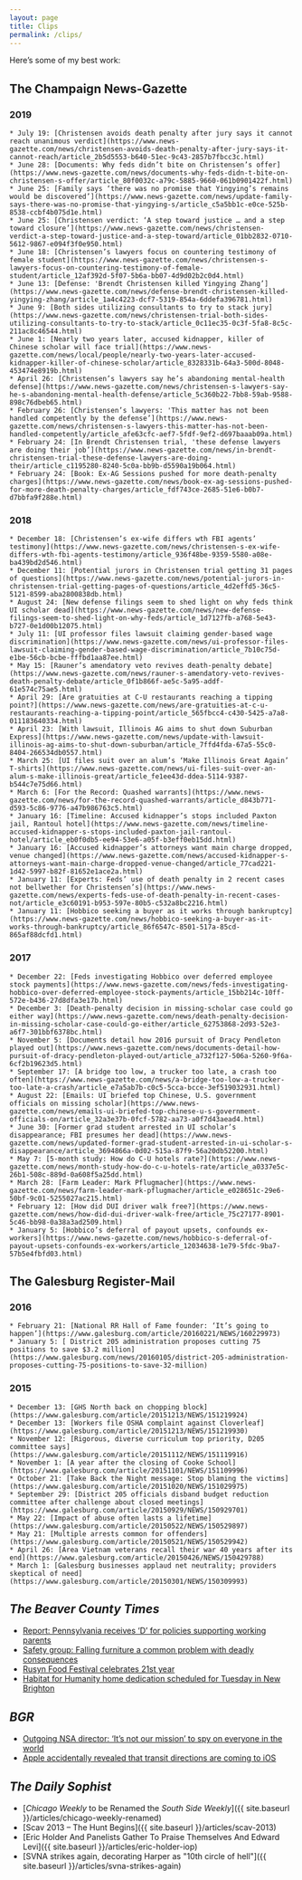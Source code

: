 ```yaml
---
layout: page
title: Clips
permalink: /clips/
---
```


Here’s some of my best work:

## The Champaign News-Gazette

### 2019
    * July 19: [Christensen avoids death penalty after jury says it cannot reach unanimous verdict](https://www.news-gazette.com/news/christensen-avoids-death-penalty-after-jury-says-it-cannot-reach/article_2b5d5553-b640-51ec-9c43-2857b7fbcc3c.html)
    * June 28: [Documents: Why feds didn’t bite on Christensen’s offer](https://www.news-gazette.com/news/documents-why-feds-didn-t-bite-on-christensen-s-offer/article_80f0032c-a79c-5885-9660-061b0901422f.html)
    * June 25: [Family says ‘there was no promise that Yingying’s remains would be discovered’](https://www.news-gazette.com/news/update-family-says-there-was-no-promise-that-yingying-s/article_c5a5bb1c-e0ce-525b-8538-ccbf4b075d1e.html)
    * June 25: [Christensen verdict: ‘A step toward justice … and a step toward closure’](https://www.news-gazette.com/news/christensen-verdict-a-step-toward-justice-and-a-step-toward/article_01bb2832-0710-5612-9867-e094f3f0e950.html)
    * June 18: [Christensen’s lawyers focus on countering testimony of female student](https://www.news-gazette.com/news/christensen-s-lawyers-focus-on-countering-testimony-of-female-student/article_12af392d-5f07-5b6a-bb07-4d9d02b2c0d4.html)
    * June 13: [Defense: 'Brendt Christensen killed Yingying Zhang’](https://www.news-gazette.com/news/defense-brendt-christensen-killed-yingying-zhang/article_1a4c4223-dcf7-5319-854a-6ddefa396781.html)
    * June 9: [Both sides utilizing consultants to try to stack jury](https://www.news-gazette.com/news/christensen-trial-both-sides-utilizing-consultants-to-try-to-stack/article_0c11ec35-0c3f-5fa8-8c5c-211ac8c46544.html)
    * June 1: [Nearly two years later, accused kidnapper, killer of Chinese scholar will face trial](https://www.news-gazette.com/news/local/people/nearly-two-years-later-accused-kidnapper-killer-of-chinese-scholar/article_8328331b-64a3-500d-8048-453474e8919b.html)
    * April 26: [Christensen’s lawyers say he’s abandoning mental-health defense](https://www.news-gazette.com/news/christensen-s-lawyers-say-he-s-abandoning-mental-health-defense/article_5c360b22-7bb8-59ab-9588-898c76dbeb65.html)
    * February 26: [Christensen’s lawyers: 'This matter has not been handled competently by the defense’](https://www.news-gazette.com/news/christensen-s-lawyers-this-matter-has-not-been-handled-competently/article_afe63cfc-aef7-5fdf-9ef2-d697baaab09a.html)
    * February 24: [In Brendt Christensen trial, 'these defense lawyers are doing their job’](https://www.news-gazette.com/news/in-brendt-christensen-trial-these-defense-lawyers-are-doing-their/article_c1195280-8240-5c0a-bb9b-d5590a19b064.html)
    * February 24: [Book: Ex-AG Sessions pushed for more death-penalty charges](https://www.news-gazette.com/news/book-ex-ag-sessions-pushed-for-more-death-penalty-charges/article_fdf743ce-2685-51e6-b0b7-d7bbfa9f288e.html)
### 2018 
    * December 18: [Christensen’s ex-wife differs wth FBI agents’ testimony](https://www.news-gazette.com/news/christensen-s-ex-wife-differs-wth-fbi-agents-testimony/article_936f48be-9359-5580-a08e-ba439bd2d546.html)
    * December 11: [Potential jurors in Christensen trial getting 31 pages of questions](https://www.news-gazette.com/news/potential-jurors-in-christensen-trial-getting-pages-of-questions/article_4d2effd5-36c5-5121-8599-aba2800838db.html)
    * August 24: [New defense filings seem to shed light on why feds think UI scholar dead](https://www.news-gazette.com/news/new-defense-filings-seem-to-shed-light-on-why-feds/article_1d7127fb-a768-5e43-b727-0e1d00b12075.html)
    * July 11: [UI professor files lawsuit claiming gender-based wage discrimination](https://www.news-gazette.com/news/ui-professor-files-lawsuit-claiming-gender-based-wage-discrimination/article_7b10c75d-e1be-56cb-bcbe-fffbd1aa87ee.html)
    * May 15: [Rauner’s amendatory veto revives death-penalty debate](https://www.news-gazette.com/news/rauner-s-amendatory-veto-revives-death-penalty-debate/article_0f1b866f-ae5c-5a95-addf-61e574c75ae5.html)
    * April 29: [Are gratuities at C-U restaurants reaching a tipping point?](https://www.news-gazette.com/news/are-gratuities-at-c-u-restaurants-reaching-a-tipping-point/article_565fbcc4-c430-5425-a7a8-011183640334.html)
    * April 23: [With lawsuit, Illinois AG aims to shut down Suburban Express](https://www.news-gazette.com/news/update-with-lawsuit-illinois-ag-aims-to-shut-down-suburban/article_7ffd4fda-67a5-55c0-8404-266534db0557.html)
    * March 25: [UI files suit over an alum’s ‘Make Illinois Great Again’ T-shirts](https://www.news-gazette.com/news/ui-files-suit-over-an-alum-s-make-illinois-great/article_fe1ee43d-ddea-5114-9387-b544c7e75d66.html)
    * March 6: [For the Record: Quashed warrants](https://www.news-gazette.com/news/for-the-record-quashed-warrants/article_d843b771-d593-5c86-9776-a47b986763c5.html)
    * January 16: [Timeline: Accused kidnapper’s stops included Paxton jail, Rantoul hotel](https://www.news-gazette.com/news/timeline-accused-kidnapper-s-stops-included-paxton-jail-rantoul-hotel/article_eb0f0db5-ee94-53e6-a05f-b3eff0eb15dd.html)
    * January 16: [Accused kidnapper’s attorneys want main charge dropped, venue changed](https://www.news-gazette.com/news/accused-kidnapper-s-attorneys-want-main-charge-dropped-venue-changed/article_77cad221-1d42-5997-b82f-81652e1ace2a.html)
    * January 11: [Experts: Feds’ use of death penalty in 2 recent cases not bellwether for Christensen’s](https://www.news-gazette.com/news/experts-feds-use-of-death-penalty-in-recent-cases-not/article_e3c60191-b953-597e-80b5-c532a8bc2216.html)
    * January 11: [Hobbico seeking a buyer as it works through bankruptcy](https://www.news-gazette.com/news/hobbico-seeking-a-buyer-as-it-works-through-bankruptcy/article_86f6547c-8501-517a-85cd-865af88dcfd1.html)
### 2017 
    * December 22: [Feds investigating Hobbico over deferred employee stock payments](https://www.news-gazette.com/news/feds-investigating-hobbico-over-deferred-employee-stock-payments/article_15bb214c-10ff-572e-b436-27d8dfa3e17b.html)
    * December 3: [Death-penalty decision in missing-scholar case could go either way](https://www.news-gazette.com/news/death-penalty-decision-in-missing-scholar-case-could-go-either/article_62753868-2d93-52e3-a6f7-301bbf6378bc.html)
    * November 5: [Documents detail how 2016 pursuit of Dracy Pendleton played out](https://www.news-gazette.com/news/documents-detail-how-pursuit-of-dracy-pendleton-played-out/article_a732f127-506a-5260-9f6a-6cf2b19623d5.html)
    * September 17: [A bridge too low, a trucker too late, a crash too often](https://www.news-gazette.com/news/a-bridge-too-low-a-trucker-too-late-a-crash/article_e7a5ab7b-c0c5-5cca-bcce-3ef519032931.html)
    * August 22: [Emails: UI briefed top Chinese, U.S. government officials on missing scholar](https://www.news-gazette.com/news/emails-ui-briefed-top-chinese-u-s-government-officials-on/article_32a3e37b-0fcf-5782-aa73-a0f7d43aead4.html)
    * June 30: [Former grad student arrested in UI scholar’s disappearance; FBI presumes her dead](https://www.news-gazette.com/news/updated-former-grad-student-arrested-in-ui-scholar-s-disappearance/article_3694866a-0d02-515a-87f9-56a20db52200.html)
    * May 7: [5-month study: How do C-U hotels rate?](https://www.news-gazette.com/news/month-study-how-do-c-u-hotels-rate/article_a0337e5c-26b1-508c-889d-0a608f5a25dd.html)
    * March 28: [Farm Leader: Mark Pflugmacher](https://www.news-gazette.com/news/farm-leader-mark-pflugmacher/article_e028651c-29e6-50bf-9c01-5255027ac215.html)
    * February 12: [How did DUI driver walk free?](https://www.news-gazette.com/news/how-did-dui-driver-walk-free/article_75c27177-8901-5c46-bb98-0a38a3ad2509.html)
    * January 5: [Hobbico’s deferral of payout upsets, confounds ex-workers](https://www.news-gazette.com/news/hobbico-s-deferral-of-payout-upsets-confounds-ex-workers/article_12034638-1e79-5fdc-9ba7-57b5e4fbfd03.html)

## The Galesburg Register-Mail

### 2016
    * February 21: [National RR Hall of Fame founder: ‘It’s going to happen’](https://www.galesburg.com/article/20160221/NEWS/160229973)
    * January 5: [ District 205 administration proposes cutting 75 positions to save $3.2 million](https://www.galesburg.com/news/20160105/district-205-administration-proposes-cutting-75-positions-to-save-32-million)
### 2015
    * December 13: [GHS North back on chopping block](https://www.galesburg.com/article/20151213/NEWS/151219924)
    * December 13: [Workers file OSHA complaint against Cloverleaf](https://www.galesburg.com/article/20151213/NEWS/151219930)
    * November 12: [Rigorous, diverse curriculum top priority, D205 committee says](https://www.galesburg.com/article/20151112/NEWS/151119916)
    * November 1: [A year after the closing of Cooke School](https://www.galesburg.com/article/20151101/NEWS/151109996)
    * October 21: [Take Back the Night message: Stop blaming the victims](https://www.galesburg.com/article/20151020/NEWS/151029975)
    * September 29: [District 205 officials disband budget reduction committee after challenge about closed meetings](https://www.galesburg.com/article/20150929/NEWS/150929701)
    * May 22: [Impact of abuse often lasts a lifetime](https://www.galesburg.com/article/20150522/NEWS/150529897)
    * May 21: [Multiple arrests common for offenders](https://www.galesburg.com/article/20150521/NEWS/150529942)
    * April 26: [Area Vietnam veterans recall their war 40 years after its end](https://www.galesburg.com/article/20150426/NEWS/150429788)
    * March 1: [Galesburg businesses applaud net neutrality; providers skeptical of need](https://www.galesburg.com/article/20150301/NEWS/150309993)

## _The Beaver County Times_

  * [Report: Pennsylvania receives ‘D’ for policies supporting working parents](https://www.timesonline.com/7d5e2ce1-ed6f-5314-af7c-c49e3a9890bd.html)
  * [Safety group: Falling furniture a common problem with deadly consequences](https://www.timesonline.com/article/20140717/lifestyle/307179926?template=ampart)
  * [Rusyn Food Festival celebrates 21st year](https://www.timesonline.com/article/20140808/Lifestyle/308089938)
  * [Habitat for Humanity home dedication scheduled for Tuesday in New Brighton](https://www.timesonline.com/16f1dab5-ca42-5c7a-8e02-412e0eb7047c.html)

## _BGR_

  * [Outgoing NSA director: ‘It’s not our mission’ to spy on everyone in the world](https://bgr.com/2014/02/17/nsa-telephone-metadata-recommendations/)
  * [Apple accidentally revealed that transit directions are coming to iOS](https://bgr.com/2014/06/09/apple-ios-maps-transit-directions-ios-8-1-leaked-screenshot/)

## _The Daily Sophist_

  * [_Chicago Weekly_ to be Renamed the _South Side Weekly_]({{ site.baseurl }}/articles/chicago-weekly-renamed)
  * [Scav 2013 – The Hunt Begins]({{ site.baseurl }}/articles/scav-2013)
  * [Eric Holder And Panelists Gather To Praise Themselves And Edward Levi]({{ site.baseurl }}/articles/eric-holder-iop)
  * [SVNA strikes again, decorating Harper as "10th circle of hell"]({{ site.baseurl }}/articles/svna-strikes-again)
